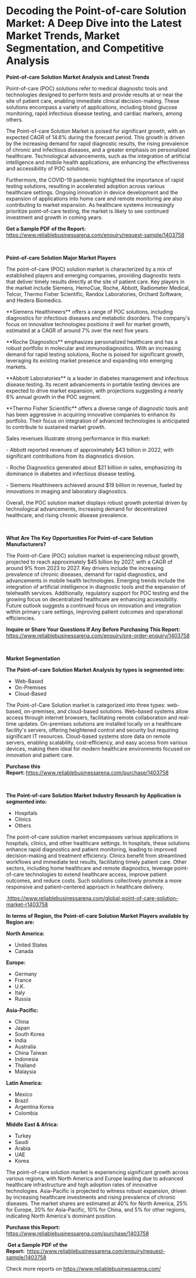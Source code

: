 <p><h1>Decoding the Point-of-care Solution Market: A Deep Dive into the Latest Market Trends, Market Segmentation, and Competitive Analysis</h1></p><p><strong>Point-of-care Solution Market Analysis and Latest Trends</strong></p>
<p><p>Point-of-care (POC) solutions refer to medical diagnostic tools and technologies designed to perform tests and provide results at or near the site of patient care, enabling immediate clinical decision-making. These solutions encompass a variety of applications, including blood glucose monitoring, rapid infectious disease testing, and cardiac markers, among others.</p><p>The Point-of-care Solution Market is poised for significant growth, with an expected CAGR of 14.6% during the forecast period. This growth is driven by the increasing demand for rapid diagnostic results, the rising prevalence of chronic and infectious diseases, and a greater emphasis on personalized healthcare. Technological advancements, such as the integration of artificial intelligence and mobile health applications, are enhancing the effectiveness and accessibility of POC solutions. </p><p>Furthermore, the COVID-19 pandemic highlighted the importance of rapid testing solutions, resulting in accelerated adoption across various healthcare settings. Ongoing innovation in device development and the expansion of applications into home care and remote monitoring are also contributing to market expansion. As healthcare systems increasingly prioritize point-of-care testing, the market is likely to see continued investment and growth in coming years.</p></p>
<p><strong>Get a Sample PDF of the Report:&nbsp;</strong> <a href="https://www.reliablebusinessarena.com/enquiry/request-sample/1403758?utm_campaign=1871&utm_medium=2&utm_source=Github&utm_content=ia&utm_term=13012025&utm_id=point-of-care-solution">https://www.reliablebusinessarena.com/enquiry/request-sample/1403758</a></p>
<p>&nbsp;</p>
<p><strong>Point-of-care Solution Major Market Players</strong></p>
<p><p>The point-of-care (POC) solution market is characterized by a mix of established players and emerging companies, providing diagnostic tests that deliver timely results directly at the site of patient care. Key players in the market include Siemens, HemoCue, Roche, Abbott, Radiometer Medical, Telcor, Thermo Fisher Scientific, Randox Laboratories, Orchard Software, and Hedera Biomedics.</p><p>**Siemens Healthineers** offers a range of POC solutions, including diagnostics for infectious diseases and metabolic disorders. The company's focus on innovative technologies positions it well for market growth, estimated at a CAGR of around 7% over the next five years.</p><p>**Roche Diagnostics** emphasizes personalized healthcare and has a robust portfolio in molecular and immunodiagnostics. With an increasing demand for rapid testing solutions, Roche is poised for significant growth, leveraging its existing market presence and expanding into emerging markets.</p><p>**Abbott Laboratories** is a leader in diabetes management and infectious disease testing. Its recent advancements in portable testing devices are expected to drive market expansion, with projections suggesting a nearly 6% annual growth in the POC segment.</p><p>**Thermo Fisher Scientific** offers a diverse range of diagnostic tools and has been aggressive in acquiring innovative companies to enhance its portfolio. Their focus on integration of advanced technologies is anticipated to contribute to sustained market growth.</p><p>Sales revenues illustrate strong performance in this market:</p><p>- Abbott reported revenues of approximately $43 billion in 2022, with significant contributions from its diagnostics division.</p><p>- Roche Diagnostics generated about $21 billion in sales, emphasizing its dominance in diabetes and infectious disease testing.</p><p>- Siemens Healthineers achieved around $19 billion in revenue, fueled by innovations in imaging and laboratory diagnostics.</p><p>Overall, the POC solution market displays robust growth potential driven by technological advancements, increasing demand for decentralized healthcare, and rising chronic disease prevalence.</p></p>
<p>&nbsp;</p>
<p><strong>What Are The Key Opportunities For Point-of-care Solution Manufacturers?</strong></p>
<p><p>The Point-of-Care (POC) solution market is experiencing robust growth, projected to reach approximately $45 billion by 2027, with a CAGR of around 9% from 2023 to 2027. Key drivers include the increasing prevalence of chronic diseases, demand for rapid diagnostics, and advancements in mobile health technologies. Emerging trends include the integration of artificial intelligence in diagnostic tools and the expansion of telehealth services. Additionally, regulatory support for POC testing and the growing focus on decentralized healthcare are enhancing accessibility. Future outlook suggests a continued focus on innovation and integration within primary care settings, improving patient outcomes and operational efficiencies.</p></p>
<p><strong>Inquire or Share Your Questions If Any Before Purchasing This Report:</strong> <a href="https://www.reliablebusinessarena.com/enquiry/pre-order-enquiry/1403758?utm_campaign=1871&utm_medium=2&utm_source=Github&utm_content=ia&utm_term=13012025&utm_id=point-of-care-solution">https://www.reliablebusinessarena.com/enquiry/pre-order-enquiry/1403758</a></p>
<p>&nbsp;</p>
<p><strong>Market Segmentation</strong></p>
<p><strong>The Point-of-care Solution Market Analysis by types is segmented into:</strong></p>
<p><ul><li>Web-Based</li><li>On-Premises</li><li>Cloud-Based</li></ul></p>
<p><p>The Point-of-Care Solution market is categorized into three types: web-based, on-premises, and cloud-based solutions. Web-based systems allow access through internet browsers, facilitating remote collaboration and real-time updates. On-premises solutions are installed locally on a healthcare facility's servers, offering heightened control and security but requiring significant IT resources. Cloud-based systems store data on remote servers, enabling scalability, cost-efficiency, and easy access from various devices, making them ideal for modern healthcare environments focused on innovation and patient care.</p></p>
<p><strong>Purchase this Report:&nbsp;</strong><a href="https://www.reliablebusinessarena.com/purchase/1403758?utm_campaign=1871&utm_medium=2&utm_source=Github&utm_content=ia&utm_term=13012025&utm_id=point-of-care-solution">https://www.reliablebusinessarena.com/purchase/1403758</a></p>
<p>&nbsp;</p>
<p><strong>The Point-of-care Solution Market Industry Research by Application is segmented into:</strong></p>
<p><ul><li>Hospitals</li><li>Clinics</li><li>Others</li></ul></p>
<p><p>The point-of-care solution market encompasses various applications in hospitals, clinics, and other healthcare settings. In hospitals, these solutions enhance rapid diagnostics and patient monitoring, leading to improved decision-making and treatment efficiency. Clinics benefit from streamlined workflows and immediate test results, facilitating timely patient care. Other sectors, including home healthcare and remote diagnostics, leverage point-of-care technologies to extend healthcare access, improve patient outcomes, and reduce costs. Such solutions collectively promote a more responsive and patient-centered approach in healthcare delivery.</p></p>
<p><a href="https://www.reliablebusinessarena.com/global-point-of-care-solution-market-r1403758?utm_campaign=1871&utm_medium=2&utm_source=Github&utm_content=ia&utm_term=13012025&utm_id=point-of-care-solution">&nbsp;https://www.reliablebusinessarena.com/global-point-of-care-solution-market-r1403758</a></p>
<p><strong>In terms of Region, the Point-of-care Solution Market Players available by Region are:</strong></p>
<p>
    <p> <strong> North America: </strong>
        <ul>
            <li>United States</li>
            <li>Canada</li>
        </ul>
        </p> 
    <p> <strong> Europe: </strong>
        <ul>
            <li>Germany</li>
            <li>France</li>
            <li>U.K.</li>
            <li>Italy</li>
            <li>Russia</li>
        </ul>
        </p> 
    <p> <strong> Asia-Pacific: </strong>
        <ul>
            <li>China</li>
            <li>Japan</li>
            <li>South Korea</li>
            <li>India</li>
            <li>Australia</li>
            <li>China Taiwan</li>
            <li>Indonesia</li>
            <li>Thailand</li>
            <li>Malaysia</li>
        </ul>
        </p> 
    <p> <strong> Latin America: </strong>
        <ul>
            <li>Mexico</li>
            <li>Brazil</li>
            <li>Argentina Korea</li>
            <li>Colombia</li>
        </ul>
        </p> 
    <p> <strong> Middle East & Africa: </strong>
        <ul>
            <li>Turkey</li>
            <li>Saudi</li>
            <li>Arabia</li>
            <li>UAE</li>
            <li>Korea</li>
        </ul>
    </p>
    </p>
<p><p>The point-of-care solution market is experiencing significant growth across various regions, with North America and Europe leading due to advanced healthcare infrastructure and high adoption rates of innovative technologies. Asia-Pacific is projected to witness robust expansion, driven by increasing healthcare investments and rising prevalence of chronic diseases. The market shares are estimated at 40% for North America, 25% for Europe, 20% for Asia-Pacific, 10% for China, and 5% for other regions, indicating North America's dominant position.</p></p>
<p><strong>Purchase this Report: </strong><a href="https://www.reliablebusinessarena.com/purchase/1403758?utm_campaign=1871&utm_medium=2&utm_source=Github&utm_content=ia&utm_term=13012025&utm_id=point-of-care-solution">https://www.reliablebusinessarena.com/purchase/1403758</a></p>
<p>&nbsp;<strong>Get a Sample PDF of the Report:&nbsp;&nbsp;</strong><a href="https://www.reliablebusinessarena.com/enquiry/request-sample/1403758?utm_campaign=1871&utm_medium=2&utm_source=Github&utm_content=ia&utm_term=13012025&utm_id=point-of-care-solution">https://www.reliablebusinessarena.com/enquiry/request-sample/1403758</a></p>
<p><strong></strong></p>
<p>Check more reports on <a href="https://www.reliablebusinessarena.com/?utm_campaign=1871&utm_medium=2&utm_source=Github&utm_content=ia&utm_term=13012025&utm_id=point-of-care-solution">https://www.reliablebusinessarena.com/</a></p>